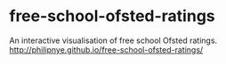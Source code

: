 # free-school-ofsted-ratings
An interactive visualisation of free school Ofsted ratings.
http://philipnye.github.io/free-school-ofsted-ratings/
